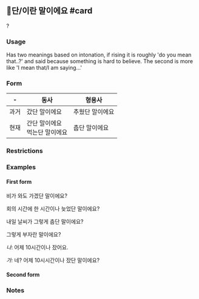 ## 단/이란 말이에요 #card
?
### Usage
Has two meanings based on intonation, if rising it is roughly 'do you mean that..?' and said because something is hard to believe. The second is more like 'I mean that/I am saying...'
### Form
| -   | 동사                  | 형용사      |
| --- | ------------------- | -------- |
| 과거  | 갔단 말이에요             | 추웠단 말이에요 |
| 현재  | 간단 말이에요<br>먹는단 말이에요 | 춥단 말이에요  |
### Restrictions
### Examples
#### First form
 비가 와도 가겠단 말이에요?

 회의 시간에 한 시간이나 늦었단 말이에요?

 내일 날씨가 그렇게 춥단 말이에요?

 그렇게 부자란 말이에요?

 _나_: 어제 10시간이나 잤어요.

 _가:_ 네? 어제 10시시간이나 잤단 말이에요?
#### Second form
### Notes

